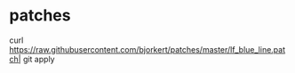 # patches


curl https://raw.githubusercontent.com/bjorkert/patches/master/lf_blue_line.patch| git apply 
